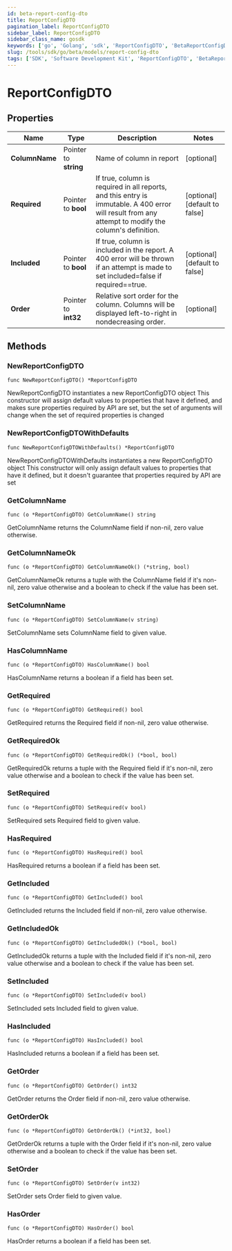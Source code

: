 ```yaml
---
id: beta-report-config-dto
title: ReportConfigDTO
pagination_label: ReportConfigDTO
sidebar_label: ReportConfigDTO
sidebar_class_name: gosdk
keywords: ['go', 'Golang', 'sdk', 'ReportConfigDTO', 'BetaReportConfigDTO'] 
slug: /tools/sdk/go/beta/models/report-config-dto
tags: ['SDK', 'Software Development Kit', 'ReportConfigDTO', 'BetaReportConfigDTO']
---
```


# ReportConfigDTO

## Properties

Name | Type | Description | Notes
------------ | ------------- | ------------- | -------------
**ColumnName** | Pointer to **string** | Name of column in report | [optional] 
**Required** | Pointer to **bool** | If true, column is required in all reports, and this entry is immutable. A 400 error will result from any attempt to modify the column&#39;s definition. | [optional] [default to false]
**Included** | Pointer to **bool** | If true, column is included in the report. A 400 error will be thrown if an attempt is made to set included&#x3D;false if required&#x3D;&#x3D;true. | [optional] [default to false]
**Order** | Pointer to **int32** | Relative sort order for the column. Columns will be displayed left-to-right in nondecreasing order. | [optional] 

## Methods

### NewReportConfigDTO

`func NewReportConfigDTO() *ReportConfigDTO`

NewReportConfigDTO instantiates a new ReportConfigDTO object
This constructor will assign default values to properties that have it defined,
and makes sure properties required by API are set, but the set of arguments
will change when the set of required properties is changed

### NewReportConfigDTOWithDefaults

`func NewReportConfigDTOWithDefaults() *ReportConfigDTO`

NewReportConfigDTOWithDefaults instantiates a new ReportConfigDTO object
This constructor will only assign default values to properties that have it defined,
but it doesn't guarantee that properties required by API are set

### GetColumnName

`func (o *ReportConfigDTO) GetColumnName() string`

GetColumnName returns the ColumnName field if non-nil, zero value otherwise.

### GetColumnNameOk

`func (o *ReportConfigDTO) GetColumnNameOk() (*string, bool)`

GetColumnNameOk returns a tuple with the ColumnName field if it's non-nil, zero value otherwise
and a boolean to check if the value has been set.

### SetColumnName

`func (o *ReportConfigDTO) SetColumnName(v string)`

SetColumnName sets ColumnName field to given value.

### HasColumnName

`func (o *ReportConfigDTO) HasColumnName() bool`

HasColumnName returns a boolean if a field has been set.

### GetRequired

`func (o *ReportConfigDTO) GetRequired() bool`

GetRequired returns the Required field if non-nil, zero value otherwise.

### GetRequiredOk

`func (o *ReportConfigDTO) GetRequiredOk() (*bool, bool)`

GetRequiredOk returns a tuple with the Required field if it's non-nil, zero value otherwise
and a boolean to check if the value has been set.

### SetRequired

`func (o *ReportConfigDTO) SetRequired(v bool)`

SetRequired sets Required field to given value.

### HasRequired

`func (o *ReportConfigDTO) HasRequired() bool`

HasRequired returns a boolean if a field has been set.

### GetIncluded

`func (o *ReportConfigDTO) GetIncluded() bool`

GetIncluded returns the Included field if non-nil, zero value otherwise.

### GetIncludedOk

`func (o *ReportConfigDTO) GetIncludedOk() (*bool, bool)`

GetIncludedOk returns a tuple with the Included field if it's non-nil, zero value otherwise
and a boolean to check if the value has been set.

### SetIncluded

`func (o *ReportConfigDTO) SetIncluded(v bool)`

SetIncluded sets Included field to given value.

### HasIncluded

`func (o *ReportConfigDTO) HasIncluded() bool`

HasIncluded returns a boolean if a field has been set.

### GetOrder

`func (o *ReportConfigDTO) GetOrder() int32`

GetOrder returns the Order field if non-nil, zero value otherwise.

### GetOrderOk

`func (o *ReportConfigDTO) GetOrderOk() (*int32, bool)`

GetOrderOk returns a tuple with the Order field if it's non-nil, zero value otherwise
and a boolean to check if the value has been set.

### SetOrder

`func (o *ReportConfigDTO) SetOrder(v int32)`

SetOrder sets Order field to given value.

### HasOrder

`func (o *ReportConfigDTO) HasOrder() bool`

HasOrder returns a boolean if a field has been set.


